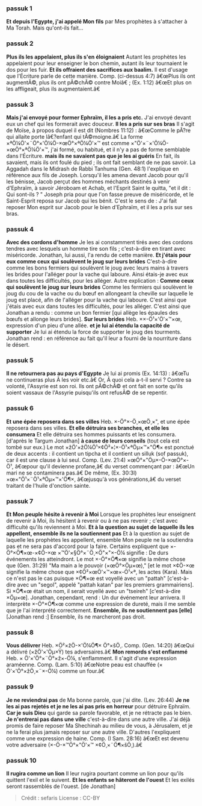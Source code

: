 
### passuk 1
<b>Et depuis l'Egypte, j'ai appelé Mon fils</b> par Mes prophètes à s'attacher à Ma Torah. Mais qu'ont-ils fait...

### passuk 2
<b>Plus ils les appelaient, plus ils s'en éloignaient</b> Autant les prophètes les appelaient pour leur enseigner le bon chemin, autant ils leur tournaient le dos pour les fuir.
<b>Et ils offraient des sacrifices aux baalim.</b> Il est d'usage que l'Écriture parle de cette manière. Comp. (ci-dessus 4:7) â€œPlus ils ont augmentÃ©, plus ils ont pÃ©chÃ© contre Moiâ€ ; (Ex. 1:12) â€œEt plus on les affligeait, plus ils augmentaient.â€

### passuk 3
<b>Mais j'ai envoyé pour former Ephraïm, il les a pris etc.</b> J'ai envoyé devant eux un chef qui les formerait avec douceur.
<b>Il les a pris sur ses bras</b> Il s'agit de Moïse, à propos duquel il est dit (Nombres 11:12) : â€œComme le pÃ?re qui allaite porte lâ€?enfant qui tÃ©moigne.â€ 
La forme ×ªÖ¼Ö'×¨Ö°×'Ö¼Ö-×œÖ°×ªÖ¼Ö'×™ est comme ×"Ö'×¨×'Ö¼Ö-×œÖ°×ªÖ¼Ö'×™, j'ai formé, ou habitué, et il n'y a pas de forme semblable dans l'Écriture.
<b>mais ils ne savaient pas que je les ai guéris</b> En fait, ils savaient, mais ils ont foulé du pied ; ils ont fait semblant de ne pas savoir. La Aggadah dans le Midrash de Rabbi Tanhuma (Gen. 48:1) l'explique en référence aux fils de Joseph. Lorsqu'il les amena devant Jacob pour qu'il les bénisse, Jacob perçut des hommes méchants destinés à venir d'Ephraïm, à savoir Jéroboam et Achab, et l'Esprit Saint le quitta, "et il dit : Qui sont-ils ? " Joseph pria pour que l'on fasse preuve de miséricorde, et le Saint-Esprit reposa sur Jacob qui les bénit. C'est le sens de : J'ai fait reposer Mon esprit sur Jacob pour le bien d'Ephraïm, et il les a pris sur ses bras.

### passuk 4
<b>Avec des cordons d'homme</b> Je les ai constamment tirés avec des cordons tendres avec lesquels un homme tire son fils ; c'est-à-dire en tirant avec miséricorde. Jonathan, lui aussi, l'a rendu de cette manière.
<b>Et j'étais pour eux comme ceux qui soulèvent le joug sur leurs brides</b> C'est-à-dire comme les bons fermiers qui soulèvent le joug avec leurs mains à travers les brides pour l'alléger pour la vache qui laboure. Ainsi étais-je avec eux dans toutes les difficultés, pour les alléger. Autre explication : <b>Comme ceux qui soulèvent le joug sur leurs brides</b> Comme les fermiers qui soulèvent le joug du cou de la vache ou du bœuf en allongeant la cheville sur laquelle le joug est placé, afin de l'alléger pour la vache qui laboure. C'est ainsi que j'étais avec eux dans toutes les difficultés, pour les alléger. C'est ainsi que Jonathan a rendu : comme un bon fermier [qui allège les épaules des bœufs et allonge leurs brides].
<b>Sur leurs brides</b> Heb. ××-Ö¹×'Ö'×™×œ, expression d'un pieu d'une allée.
<b>et je lui ai étendu la capacité de supporter</b> Je lui ai étendu la force de supporter le joug des tourments. Jonathan rend : en référence au fait qu'il leur a fourni de la nourriture dans le désert.

### passuk 5
<b>Il ne retournera pas au pays d'Egypte</b> Je lui ai promis (Ex. 14:13) : â€œTu ne continueras plus Ã les voir etc.â€ Or, Ã quoi cela a-t-il servi ? Contre sa volonté, l'Assyrie est son roi. Ils ont pÃ©chÃ© et ont fait en sorte qu'ils soient vassaux de l'Assyrie puisqu'ils ont refusÃ© de se repentir.

### passuk 6
<b>Et une épée reposera dans ses villes</b> Heb. ×-Ö°×-Ö¸×œÖ¸×", et une épée reposera dans ses villes.
<b>Et elle détruira ses branches, et elle les consumera</b> Et elle détruira ses hommes puissants et les consumera. [d'après le Targum Jonathan]
<b>à cause de leurs conseils</b> (tout cela est tombé sur eux.) Le mot ×žÖ'×žÖ¼Ö¹×¢Ö²×¦×-Ö¹×ªÖµ×™×"Ö¶× est ponctué de deux accents : il contient un tipcha et il contient un silluk (sof passuk), car il est une clause à lui seul. Comp. (Lev. 21:4) ×œÖ°×"Öµ×-Ö-×œÖ°×-Ö¹, â€œpour qu'il devienne profane,â€ du verset commençant par : â€œUn mari ne se contaminera pas.â€ De même, (Ex. 30:3l) ×œ×"Ö¹×¨Ö¹×ªÖµ×™×'Ö¶×, â€œjusqu'à vos générations,â€ du verset traitant de l'huile d'onction sainte.

### passuk 7
<b>Et Mon peuple hésite à revenir à Moi</b> Lorsque les prophètes leur enseignent de revenir à Moi, ils hésitent à revenir ou à ne pas revenir ; c'est avec difficulté qu'ils reviennent à Moi.
<b>Et à la question au sujet de laquelle ils les appellent, ensemble ils ne la soutiennent pas</b> Et à la question au sujet de laquelle les prophètes les appellent, ensemble Mon peuple ne la soutiendra pas et ne sera pas d'accord pour la faire. Certains expliquent que ×-Ö°×Ö¶×œ-×¢Ö-×œ ×™Ö'×§Ö°×¨Ö¸×Ö"×"×-Ö¼ signifie : De durs événements les atteindront. Le mot ×-Ö°×Ö¶×œ signifie la même chose que (Gen. 31:29) "Ma main a le pouvoir (×œÖ°×Öµ×œ)," [et le mot ×¢Ö-×œ signifie la même chose que ×¢Ö²×œÖ'×™×œ×-Ö¹×ª, les actes (Kara). Mais ce n'est pas le cas puisque ×Ö¶×œ est voyellé avec un "pattah" [c'est-à-dire avec un "segol", appelé "pattah katan" par les premiers grammairiens]. Si ×Ö¶×œ était un nom, il serait voyellé avec un "tseireh" [c'est-à-dire ×Öµ×œ]. Jonathan, cependant, rend : Un dur événement leur arrivera. Il interprète ×-Ö°×Ö¶×œ comme une expression de dureté, mais il me semble que je l'ai interprété correctement.
<b>Ensemble, ils ne soutiennent pas [elle]</b> [Jonathan rend :] Ensemble, ils ne marcheront pas droit.

### passuk 8
<b>Vous délivrer</b> Heb. ×Ö²×žÖ-×'Ö¼Ö¶× Ö°×šÖ¸. Comp. (Gen. 14:20) â€œQui a délivré (×žÖ'×'Öµ×Ÿ) tes adversaires.â€
<b>Mon remords s'est enflammé</b> Heb. × Ö'×'Ö°×¨Ö°×ž×-Ö¼, s'enflamment. Il s'agit d'une expression araméenne. Comp. (Lam. 5:10) â€œNotre peau est chauffée (× Ö'×'Ö°×žÖ¸×¨×-Ö¼) comme un four.â€

### passuk 9
<b>Je ne reviendrai pas</b> de Ma bonne parole, que j'ai dite. (Lev. 26:44) <b>Je ne les ai pas rejetés et je ne les ai pas pris en horreur</b> pour détruire Ephraïm.
<b>Car je suis Dieu</b> qui garde sa parole favorable, et je ne rétracte pas le bien.
<b>Je n'entrerai pas dans une ville</b> c'est-à-dire dans une autre ville. J'ai déjà promis de faire reposer Ma Shechinah au milieu de vous, à Jérusalem, et je ne la ferai plus jamais reposer sur une autre ville. D'autres l'expliquent comme une expression de haine. Comp. (I Sam. 28:16) â€œEt est devenu votre adversaire (×-Ö-×™Ö°×"Ö'×™ ×¢Ö¸×¨Ö¶×šÖ¸).â€

### passuk 10
<b>Il rugira comme un lion</b> Il leur rugira pourtant comme un lion pour qu'ils quittent l'exil et le suivent.
<b>Et les enfants se hâteront de l'ouest</b> Et les exilés seront rassemblés de l'ouest. [de Jonathan]

>Crédit : sefaris
>License : CC-BY